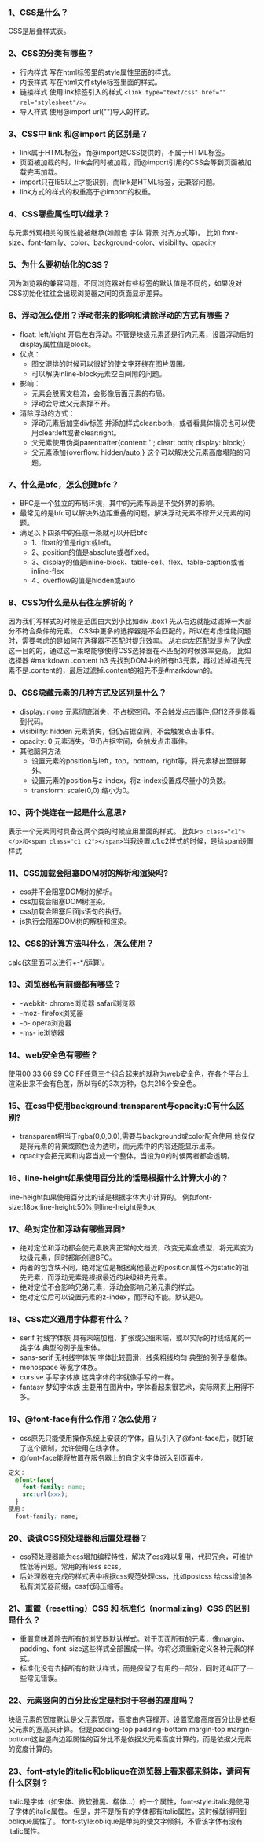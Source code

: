 ### 1、CSS是什么？
  CSS是层叠样式表。

### 2、CSS的分类有哪些？
*  行内样式 写在html标签里的style属性里面的样式。
*  内嵌样式 写在html文件style标签里面的样式。
*  链接样式 使用link标签引入的样式 `<link type="text/css" href="" rel="stylesheet"/>`。
*  导入样式 使用@import url("")导入的样式。

### 3、CSS中 link 和@import 的区别是？
*  link属于HTML标签，而@import是CSS提供的，不属于HTML标签。
*  页面被加载的时，link会同时被加载，而@import引用的CSS会等到页面被加载完再加载。
*  import只在IE5以上才能识别，而link是HTML标签，无兼容问题。
*  link方式的样式的权重高于@import的权重。

### 4、CSS哪些属性可以继承？
  与元素外观相关的属性能被继承(如颜色 字体 背景 对齐方式等)。
  比如 font-size、font-family、color、background-color、visibility、opacity

### 5、为什么要初始化的CSS？
  因为浏览器的兼容问题，不同浏览器对有些标签的默认值是不同的，如果没对CSS初始化往往会出现浏览器之间的页面显示差异。

### 6、浮动怎么使用？浮动带来的影响和清除浮动的方式有哪些？
*  float: left/right 开启左右浮动。不管是块级元素还是行内元素，设置浮动后的display属性值是block。
*  优点：
    * 图文混排的时候可以很好的使文字环绕在图片周围。
    * 可以解决inline-block元素空白间隙的问题。
*  影响：
    * 元素会脱离文档流，会影像后面元素的布局。
    * 浮动会导致父元素撑不开。
*  清除浮动的方式：
    * 浮动元素后加空div标签 并添加样式clear:both，或者看具体情况也可以使用clear:left或者clear:right。
    * 父元素使用伪类parent:after{content: ''; clear: both; display: block;}
    * 父元素添加{overflow: hidden/auto;} 这个可以解决父元素高度塌陷的问题。

### 7、什么是bfc，怎么创建bfc？
*  BFC是一个独立的布局环境，其中的元素布局是不受外界的影响。
*  最常见的是bfc可以解决外边距重叠的问题，解决浮动元素不撑开父元素的问题。
*  满足以下四条中的任意一条就可以开启bfc
    * 1、float的值是right或left。
    * 2、position的值是absolute或者fixed。
    * 3、display的值是inline-block、table-cell、flex、table-caption或者inline-flex
    * 4、overflow的值是hidden或auto

### 8、CSS为什么是从右往左解析的？
  因为我们写样式的时候是范围由大到小比如div .box1 先从右边就能过滤掉一大部分不符合条件的元素。
  CSS中更多的选择器是不会匹配的，所以在考虑性能问题时，需要考虑的是如何在选择器不匹配时提升效率。
  从右向左匹配就是为了达成这一目的的，通过这一策略能够使得CSS选择器在不匹配的时候效率更高。
  比如选择器 #markdown .content h3 先找到DOM中的所有h3元素，再过滤掉祖先元素不是.content的，最后过滤掉.content的祖先不是#markdown的。

### 9、CSS隐藏元素的几种方式及区别是什么？
*  display: none
    元素彻底消失，不占据空间，不会触发点击事件,但f12还是能看到代码。
*  visibility: hidden
    元素消失，但仍占据空间，不会触发点击事件。
*  opacity: 0
    元素消失，但仍占据空间，会触发点击事件。
*  其他脑洞方法
    * 设置元素的position与left，top，bottom，right等，将元素移出至屏幕外。
    * 设置元素的position与z-index，将z-index设置成尽量小的负数。
    * transform: scale(0,0) 缩小为0。

### 10、两个类连在一起是什么意思?
  表示一个元素同时具备这两个类的时候应用里面的样式。
  比如`<p class="c1"></p>和<span class="c1 c2"></span>`当我设置.c1.c2样式的时候，是给span设置样式

### 11、CSS加载会阻塞DOM树的解析和渲染吗?
*  css并不会阻塞DOM树的解析。
*  css加载会阻塞DOM树渲染。
*  css加载会阻塞后面js语句的执行。
*  js执行会阻塞DOM树的解析和渲染。

### 12、CSS的计算方法叫什么，怎么使用？
  calc(这里面可以进行+-*/运算)。

### 13、浏览器私有前缀都有哪些？
*  -webkit- chrome浏览器 safari浏览器
*  -moz- firefox浏览器
*  -o- opera浏览器
*  -ms- ie浏览器

### 14、web安全色有哪些？
  使用00 33 66 99 CC FF任意三个组合起来的就称为web安全色，在各个平台上渲染出来不会有色差，所以有6的3次方种，总共216个安全色。

### 15、在css中使用background:transparent与opacity:0有什么区别?
*  transparent相当于rgba(0,0,0,0),需要与background或color配合使用,他仅仅是将元素的背景或颜色设为透明，而元素中的内容还能显示出来。
*  opacity会把元素和内容当成一个整体，当设为0的时候两者都会透明。

### 16、line-height如果使用百分比的话是根据什么计算大小的？
  line-height如果使用百分比的话是根据字体大小计算的。
  例如font-size:18px;line-height:50%;则line-height是9px;

### 17、绝对定位和浮动有哪些异同?
*  绝对定位和浮动都会使元素脱离正常的文档流，改变元素盒模型，将元素变为块级元素，同时都能创建BFC。
*  两者的包含块不同，绝对定位是根据离他最近的position属性不为static的祖先元素，而浮动元素是根据最近的块级祖先元素。
*  绝对定位不会影响兄弟元素，浮动会影响兄弟元素的样式。
*  绝对定位后可以设置元素的z-index，而浮动不能。默认是0。

### 18、CSS定义通用字体都有什么？
*  serif 衬线字体族 具有末端加粗、扩张或尖细末端，或以实际的衬线结尾的一类字体 典型的例子是宋体。
*  sans-serif 无衬线字体族 字体比较圆滑，线条粗线均匀 典型的例子是楷体。
*  monospace 等宽字体族。
*  cursive 手写字体族 这类字体的字就像手写的一样。
*  fantasy 梦幻字体族 主要用在图片中，字体看起来很艺术，实际网页上用得不多。

### 19、@font-face有什么作用？怎么使用？
*  css原先只能使用操作系统上安装的字体，自从引入了@font-face后，就打破了这个限制，允许使用在线字体。
*  @font-face能将放置在服务器上的自定义字体嵌入到页面中。
  ```css
  定义：
    @font-face{
      font-family: name;
      src:url(xxx);
    }
  使用：
    font-family: name;
  ```

### 20、谈谈CSS预处理器和后置处理器？
*  css预处理器能为css增加编程特性，解决了css难以复用，代码冗余，可维护性低等问题。常用的有less scss。
*  后处理器在完成的样式表中根据css规范处理css，比如postcss 给css增加各私有浏览器前缀，css代码压缩等。

### 21、重置（resetting）CSS 和 标准化（normalizing）CSS 的区别是什么？
*  重置意味着除去所有的浏览器默认样式。对于页面所有的元素，像margin、padding、font-size这些样式全部置成一样。你将必须重新定义各种元素的样式。
*  标准化没有去掉所有的默认样式，而是保留了有用的一部分，同时还纠正了一些常见错误。

### 22、元素竖向的百分比设定是相对于容器的高度吗？
  块级元素的宽度默认是父元素宽度，高度由内容撑开。设置宽度高度百分比是依据父元素的宽高来计算。
  但是padding-top padding-bottom margin-top margin-bottom这些竖向边距属性的百分比不是依据父元素高度计算的，而是依据父元素的宽度计算的。

### 23、font-style的italic和oblique在浏览器上看来都来斜体，请问有什么区别？
  italic是字体（如宋体、微软雅黑、楷体...）的一个属性，font-style:italic是使用了字体的italic属性。
  但是，并不是所有的字体都有italic属性，这时候就得用到oblique属性了。
  font-style:oblique是单纯的使文字倾斜，不管该字体有没有italic属性。
